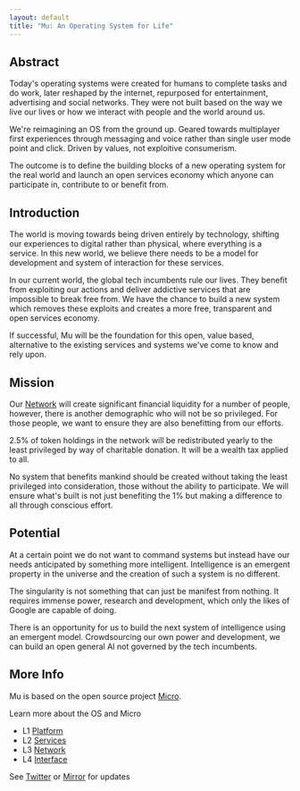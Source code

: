 ```yaml
---
layout: default
title: "Mu: An Operating System for Life"
---
```


<div id="blurb">
<h2>Abstract</h2>
<p>Today's operating systems were created for humans to complete tasks and do work, later reshaped by the internet, 
repurposed for entertainment, advertising and social networks. They were not built based on the way we live our lives 
or how we interact with people and the world around us.
</p>

<p>We're reimagining an OS from the ground up. Geared towards multiplayer first experiences through messaging
and voice rather than single user mode point and click. Driven by values, not exploitive consumerism.
</p>

<p>The outcome is to define the building blocks of a new operating system for the real world and launch an open services economy
which anyone can participate in, contribute to or benefit from.
</p>
</div>

<div id="blurb">
<h2>Introduction</h2>
<p>
The world is moving towards being driven entirely by technology, shifting our experiences to digital rather than 
physical, where everything is a service. In this new world, we believe there needs to be a model for development and system of interaction for 
these services.
</p>
<p>
In our current world, the global tech incumbents rule our lives.
They benefit from exploiting our actions and deliver addictive services that are impossible to break free from. We have the chance to 
build a new system which removes these exploits and creates a more free, transparent and open services economy.
</p>
<p>
If successful, Mu will be the foundation for this open, value based, alternative to the existing services and systems 
we've come to know and rely upon.
</p>
</div>

<div id="blurb">
<h2>Mission</h2>

<p>
Our <a href="/network">Network</a> will create significant financial liquidity for a number of people, however, there is another 
demographic who will not be so privileged. For those people, we want to ensure they are also benefitting from our efforts.
</p>

<p>
2.5% of token holdings in the network will be redistributed yearly to the least privileged by way of charitable donation. 
It will be a wealth tax applied to all.
</p>

<p>
No system that benefits mankind should be created without taking the least privileged into consideration, those without
the ability to participate. We will ensure what's built is not just benefiting the 1% but making a difference to all
through conscious effort.
</p>
</div>

<div id="blurb">
<h2>Potential</h2>
<p>
At a certain point we do not want to command systems but instead have our needs anticipated by something more intelligent.
Intelligence is an emergent property in the universe and the creation of such a system is no different.
</p>
<p>
The singularity is not something that can just be manifest from nothing. It requires immense power, research and development, 
which only the likes of Google are capable of doing.
</p>
<p>
There is an opportunity for us to build the next system of intelligence using an emergent model. Crowdsourcing our own power
and development, we can build an open general AI not governed by the tech incumbents.
</p>
</div>

## More Info

Mu is based on the open source project <a href="https://micro.dev">Micro</a>.

Learn more about the OS and Micro

<ul id="projects">
<li>L1 <a href="/platform">Platform</a></li>
<li>L2 <a href="/services">Services</a></li>
<li>L3 <a href="/network">Network</a></li>
<li>L4 <a href="/interface">Interface</a></li>
</ul>

<footer>
See <a href="https://twitter.com/mudotxyz">Twitter</a>
  or <a href="https://mirror.xyz/0x95A522981D68213E6F2190e187d42f9e53EE0873">Mirror</a> for updates
</footer>
